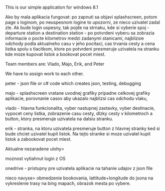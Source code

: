 This is our simple application for windows 8.1 

Ako by mala aplikacia fungovat: po zapnuti sa objavi splashscreen, potom page s loginom, po neuspesnom logine to upozorni, ze nieco uzivatel zadal zle. 
Ak bude login uspesny, tak pojde na strnaku, kde si vyberie spoj - departure station a destination station - po potvrdeni vyberu sa zobrazia informacie o pocte kilometrov medzi zadanymi stanicami, najblizsie odchody podla aktualneho casu v jeho pocitaci, cas trvania cesty a cena listka spolu s tlacitkom, ktore po potvrdeni presmeruje uzivatela na stranku kde moze kupovat listok a bookovat pocet miest.

Team members are: Vlado, Majo, Erik, and Peter

We have to assign work to each other.

peter - json file or c# code which creates json, testing, debugging

majo - splashscreen vratane uvodnej grafiky pripadne celkovej grafiky aplikacie, porovnanie casov aby ukazalo najblizsi cas odchodu vlaku,

vlado - hlavna funkcionalita, vyber nastupnej zastavky, vyber destinacie, vypocet ceny listka, zobrazenie casu cesty, dlzky cesty v kilometroch a button, ktory presmeruje uzivatela na dalsiu stranku.

erik - stranka, na ktoru uzivatela presmeruje button z hlavnej stranky ked si bude chciet uzivatel kupit listok. Na tejto stranke si moze uzivatel kupit listok a zabookovat pocet miest.

Aktualne nezaradene ulohy> 

moznost vytiahnut login z OS

onedrive - pristupny pre uzivatela aplikacie na tahanie udajov z json file

nieco navyse> obmedzenie bookovania, lattitude+longitude do jsona na vykreslenie trasy na bing mapach, obrazok mesta po vybere.
